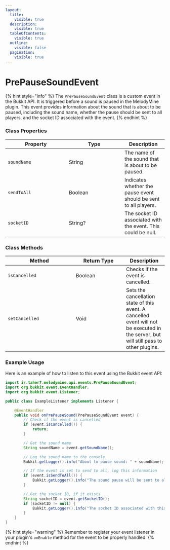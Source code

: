 ```yaml
---
layout:
  title:
    visible: true
  description:
    visible: true
  tableOfContents:
    visible: true
  outline:
    visible: false
  pagination:
    visible: true
---
```


# PrePauseSoundEvent

{% hint style="info" %}
The `PrePauseSoundEvent` class is a custom event in the Bukkit API. It is triggered before a sound is paused in the MelodyMine plugin. This event provides information about the sound that is about to be paused, including the sound name, whether the pause should be sent to all players, and the socket ID associated with the event.
{% endhint %}

### Class Properties

<table><thead><tr><th width="177">Property</th><th width="160">Type</th><th>Description</th></tr></thead><tbody><tr><td><code>soundName</code></td><td>String</td><td>The name of the sound that is about to be paused.</td></tr><tr><td><code>sendToAll</code></td><td>Boolean</td><td>Indicates whether the pause event should be sent to all players.</td></tr><tr><td><code>socketID</code></td><td>String?</td><td>The socket ID associated with the event. This could be null.</td></tr></tbody></table>

### Class Methods

<table><thead><tr><th width="199">Method</th><th width="143">Return Type</th><th>Description</th></tr></thead><tbody><tr><td><code>isCancelled</code></td><td>Boolean</td><td>Checks if the event is cancelled.</td></tr><tr><td><code>setCancelled</code></td><td>Void</td><td>Sets the cancellation state of this event. A cancelled event will not be executed in the server, but will still pass to other plugins.</td></tr></tbody></table>

### Example Usage

Here is an example of how to listen to this event using the Bukkit event API:

```java
import ir.taher7.melodymine.api.events.PrePauseSoundEvent;
import org.bukkit.event.EventHandler;
import org.bukkit.event.Listener;

public class ExampleListener implements Listener {

    @EventHandler
    public void onPrePauseSound(PrePauseSoundEvent event) {
        // Check if the event is cancelled
        if (event.isCancelled()) {
            return;
        }

        // Get the sound name
        String soundName = event.getSoundName();

        // Log the sound name to the console
        Bukkit.getLogger().info("About to pause sound: " + soundName);

        // If the event is set to send to all, log this information
        if (event.isSendToAll()) {
            Bukkit.getLogger().info("The sound pause will be sent to all players.");
        }

        // Get the socket ID, if it exists
        String socketID = event.getSocketID();
        if (socketID != null) {
            Bukkit.getLogger().info("The socket ID associated with this event is: " + socketID);
        }
    }
}
```

{% hint style="warning" %}
Remember to register your event listener in your plugin's `onEnable` method for the event to be properly handled.
{% endhint %}
